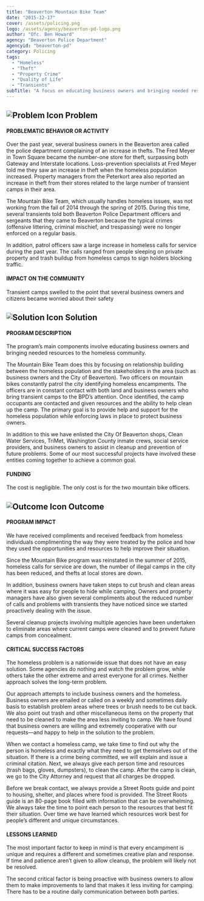 ```yaml
---
title: "Beaverton Mountain Bike Team"
date: "2015-12-17"
cover: /assets/policing.png
logo: /assets/agency/beaverton-pd-logo.png
author: "Ofc. Ben Howard"
agency: "Beaverton Police Department"
agencyid: "beaverton-pd"
category: Policing
tags:
  - "Homeless"
  - "Theft"
  - "Property Crime"
  - "Quality of Life"
  - "Transients"
subTitle: "A focus on educating business owners and bringing needed resources to homeless communities has been associated with a reduction in calls for service related to homelessness, the number of illegal camps, and thefts."
---
```


## ![Problem Icon](https://github.com/google/material-design-icons/raw/master/alert/1x_web/ic_error_outline_black_48dp.png "Problem") Problem

#### PROBLEMATIC BEHAVIOR OR ACTIVITY

Over the past year, several business owners in the Beaverton area called the police department complaining of an increase in thefts. The Fred Meyer in Town Square became the number-one store for theft, surpassing both Gateway and Interstate locations. Loss-prevention specialists at Fred Meyer told me they saw an increase in theft when the homeless population increased. Property managers from the Peterkort area also reported an increase in theft from their stores related to the large number of transient camps in their area.

The Mountain Bike Team, which usually handles homeless issues, was not working from the fall of 2014 through the spring of 2015. During this time, several transients told both Beaverton Police Department officers and sergeants that they came to Beaverton because the typical crimes (offensive littering, criminal mischief, and trespassing) were no longer enforced on a regular basis.

In addition, patrol officers saw a large increase in homeless calls for service during the past year. The calls ranged from people sleeping on private property and trash buildup from homeless camps to sign holders blocking traffic.

#### IMPACT ON THE COMMUNITY

Transient camps swelled to the point that several business owners and citizens became worried about their safety

## ![Solution Icon](https://github.com/google/material-design-icons/raw/master/action/1x_web/ic_lightbulb_outline_black_48dp.png "Solution") Solution

#### PROGRAM DESCRIPTION

The program’s main components involve educating business owners and bringing needed resources to the homeless community.

The Mountain Bike Team does this by focusing on relationship building between the homeless population and the stakeholders in the area (such as business owners and the City of Beaverton). Two officers on mountain bikes constantly patrol the city identifying homeless encampments. The officers are in constant contact with both land and business owners who bring transient camps to the BPD’s attention. Once identified, the camp occupants are contacted and given resources and the ability to help clean up the camp. The primary goal is to provide help and support for the homeless population while enforcing laws in place to protect business owners.

In addition to this we have enlisted the City Of Beaverton shops, Clean Water Services, TriMet, Washington County inmate crews, social service providers, and business owners to assist in cleanup and prevention of future problems. Some of our most successful projects have involved these entities coming together to achieve a common goal.

#### FUNDING

The cost is negligible. The only cost is for the two mountain bike officers.

## ![Outcome Icon](https://github.com/google/material-design-icons/raw/master/action/1x_web/ic_view_list_black_48dp.png "Outcome") Outcome

#### PROGRAM IMPACT

We have received compliments and received feedback from homeless individuals complimenting the way they were treated by the police and how they used the opportunities and resources to help improve their situation.

Since the Mountain Bike program was reinstated in the summer of 2015, homeless calls for service are down, the number of illegal camps in the city has been reduced, and thefts at local stores are down.

In addition, business owners have taken steps to cut brush and clean areas where it was easy for people to hide while camping. Owners and property managers have also given several compliments about the reduced number of calls and problems with transients they have noticed since we started proactively dealing with the issue.

Several cleanup projects involving multiple agencies have been undertaken to eliminate areas where current camps were cleaned and to prevent future camps from concealment.

#### CRITICAL SUCCESS FACTORS

The homeless problem is a nationwide issue that does not have an easy solution. Some agencies do nothing and watch the problem grow, while others take the other extreme and arrest everyone for all crimes. Neither approach solves the long-term problem.

Our approach attempts to include business owners and the homeless. Business owners are emailed or called on a weekly and sometimes daily basis to establish problem areas where trees or brush needs to be cut back. We also point out trash and other miscellaneous items on the property that need to be cleaned to make the area less inviting to camp. We have found that business owners are willing and extremely cooperative with our requests—and happy to help in the solution to the problem.

When we contact a homeless camp, we take time to find out why the person is homeless and exactly what they need to get themselves out of the situation. If there is a crime being committed, we will explain and issue a criminal citation. Next, we always give each person time and resources (trash bags, gloves, dumpsters), to clean the camp. After the camp is clean, we go to the City Attorney and request that all charges be dropped.

Before we break contact, we always provide a Street Roots guide and point to housing, shelter, and places where food is provided. The Street Roots guide is an 80-page book filled with information that can be overwhelming. We always take the time to point each person to the resources that best fit their situation. Over time we have learned which resources work best for people’s different and unique circumstances.

#### LESSONS LEARNED

The most important factor to keep in mind is that every encampment is unique and requires a different and sometimes creative plan and response. If time and patience aren’t given to allow cleanup, the problem will likely not be resolved.

The second critical factor is being proactive with business owners to allow them to make improvements to land that makes it less inviting for camping. There has to be a routine daily communication between both parties.
